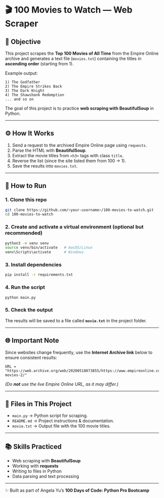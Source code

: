 # 🎬 100 Movies to Watch — Web Scraper

## 📖 Objective
This project scrapes the **Top 100 Movies of All Time** from the Empire Online archive and generates a text file (`movies.txt`) containing the titles in **ascending order** (starting from 1).

Example output:
```
1) The Godfather
2) The Empire Strikes Back
3) The Dark Knight
4) The Shawshank Redemption
... and so on
```

The goal of this project is to practice **web scraping with BeautifulSoup** in Python.

---

## ⚙️ How It Works
1. Send a request to the archived Empire Online page using `requests`.
2. Parse the HTML with **BeautifulSoup**.
3. Extract the movie titles from `<h3>` tags with class `title`.
4. Reverse the list (since the site listed them from 100 → 1).
5. Save the results into `movies.txt`.

---

## 🚀 How to Run
### 1. Clone this repo
```bash
git clone https://github.com/<your-username>/100-movies-to-watch.git
cd 100-movies-to-watch
```

### 2. Create and activate a virtual environment (optional but recommended)
```bash
python3 -m venv venv
source venv/bin/activate   # macOS/Linux
venv\Scripts\activate      # Windows
```

### 3. Install dependencies
```bash
pip install -r requirements.txt
```

### 4. Run the script
```bash
python main.py
```

### 5. Check the output
The results will be saved to a file called **`movie.txt`** in the project folder.

---

## 🌐 Important Note
Since websites change frequently, use the **Internet Archive link** below to ensure consistent results:
```
URL = "https://web.archive.org/web/20200518073855/https://www.empireonline.com/movies/features/best-movies-2/"
```
*(Do **not** use the live Empire Online URL, as it may differ.)*

---

## 📂 Files in This Project
- `main.py` → Python script for scraping.
- `README.md` → Project instructions & documentation.
- `movie.txt` → Output file with the 100 movie titles.

---

## 📚 Skills Practiced
- Web scraping with **BeautifulSoup**
- Working with **requests**
- Writing to files in Python
- Data parsing and text processing

---

✨ Built as part of Angela Yu’s **100 Days of Code: Python Pro Bootcamp**
